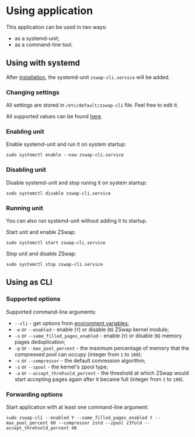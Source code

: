 # Using application

This application can be used in two ways:

  * as a systemd-unit;
  * as a command-line tool.

## Using with systemd

After [installation](installation.md), the systemd-unit `zswap-cli.service` will be added.

### Changing settings

All settings are stored in `/etc/default/zswap-cli` file. Feel free to edit it.

All supported values can be found [here](environment-options.md).

### Enabling unit

Enable systemd-unit and run it on system startup:

```
sudo systemctl enable --now zswap-cli.service
```

### Disabling unit

Disable systemd-unit and stop runing it on system startup:

```
sudo systemctl disable zswap-cli.service
```

### Running unit

You can also run systemd-unit without adding it to startup.

Start unit and enable ZSwap:

```
sudo systemctl start zswap-cli.service
```

Stop unit and disable ZSwap:

```
sudo systemctl stop zswap-cli.service
```

## Using as CLI

### Supported options

Supported command-line arguments:

  * `--cli` - get options from [environment variables](environment-options.md);
  * `-e` or `--enabled` - enable (`Y`) or disable (`N`) ZSwap kernel module;
  * `-s` or `--same_filled_pages_enabled` - enable (`Y`) or disable (`N`) memory pages deduplication;
  * `-p` or `--max_pool_percent` - the maximum percentage of memory that the compressed pool can occupy (integer from `1` to `100`);
  * `-c` or `--compressor` - the default comression algorithm;
  * `-z` or `--zpool` - the kernel's zpool type;
  * `-a` or `--accept_threhsold_percent` - the threshold at which ZSwap would start accepting pages again after it became full (integer from `1` to `100`).

### Forwarding options

Start application with at least one command-line argument:

```
sudo zswap-cli --enabled Y --same_filled_pages_enabled Y --max_pool_percent 60 --compressor zstd --zpool z3fold --accept_threhsold_percent 40
```
